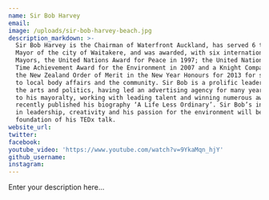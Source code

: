 ```yaml
---
name: Sir Bob Harvey
email:
image: /uploads/sir-bob-harvey-beach.jpg
description_markdown: >-
  Sir Bob Harvey is the Chairman of Waterfront Auckland, has served 6 terms as
  Mayor of the city of Waitakere, and was awarded, with six international
  Mayors, the United Nations Award for Peace in 1997; the United Nations Life
  Time Achievement Award for the Environment in 2007 and a Knight Companion of
  the New Zealand Order of Merit in the New Year Honours for 2013 for services
  to local body affairs and the community. Sir Bob is a prolific leader in both
  the arts and politics, having led an advertising agency for many years prior
  to his mayoralty, working with leading talent and winning numerous awards. He
  recently published his biography ‘A Life Less Ordinary’. Sir Bob’s involvement
  in leadership, creativity and his passion for the environment will be the
  foundation of his TEDx talk.
website_url:
twitter:
facebook:
youtube_video: 'https://www.youtube.com/watch?v=9YkaMqn_hjY'
github_username:
instagram:
---
```


Enter your description here...
